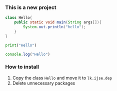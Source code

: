 ### This is a new project

```java
class Hello{
    public static void main(String args[]){
        System.out.println("hello");
    }
}
```

```python
print("Hello")
```

```javascript
console.log("Hello")

```
### How to install
1. Copy the class ```Hello``` and move it to ```lk.ijse.dep```
2. Delete unnecessary packages
